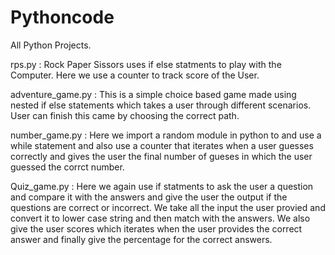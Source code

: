 # Pythoncode
All Python Projects.


rps.py
: Rock Paper Sissors uses if else statments to play with the Computer. Here we use a counter to track score of the User.

adventure_game.py
: This is a simple choice based game made using nested if else statements which takes a user through different scenarios. User can finish this came by choosing the correct path.

number_game.py
: Here we import a random module in python to and use a while statement and also use a counter that iterates when a user guesses correctly and gives the user the final number of gueses in which the user guessed the corrct number.

Quiz_game.py
: Here we again use if statments to ask the user a question and compare it with the answers and give the user the output if the questions are correct or incorrect. We take all the input the user provied and convert it to lower case string and then match with the answers. We also give the user scores which iterates when the user provides the correct answer and finally give the percentage for the correct answers.
